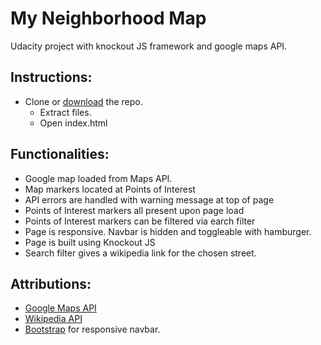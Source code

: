 # My Neighborhood Map

Udacity project with knockout JS framework and google maps API.

## Instructions:
* Clone or [download](https://github.com/william251082/My_Neighborhood_Map) the repo.
  * Extract files.
  * Open index.html

## Functionalities:
* Google map loaded from Maps API.
* Map markers located at Points of Interest
* API errors are handled with warning message at top of page
* Points of Interest markers all present upon page load
* Points of Interest markers can be filtered via earch filter
* Page is responsive.  Navbar is hidden and toggleable with hamburger.
* Page is built using Knockout JS
* Search filter gives a wikipedia link for the chosen street.

## Attributions:
* [Google Maps API](https://developers.google.com/maps/)
* [Wikipedia API](https://www.mediawiki.org/wiki/API:Main_page)
* [Bootstrap](https://startbootstrap.com/template-overviews/simple-sidebar) for responsive navbar.